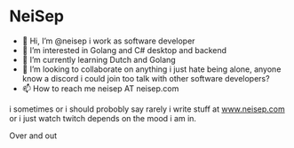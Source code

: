 # NeiSep

- 👋 Hi, I’m @neisep i work as software developer
- 👀 I’m interested in Golang and C# desktop and backend
- 🌱 I’m currently learning Dutch and Golang
- 💞️ I’m looking to collaborate on anything i just hate being alone, anyone know a discord i could join too talk with other software developers?
- 📫 How to reach me neisep AT neisep.com

i sometimes or i should probobly say rarely i write stuff at www.neisep.com or i just watch twitch depends on the mood i am in.

Over and out
